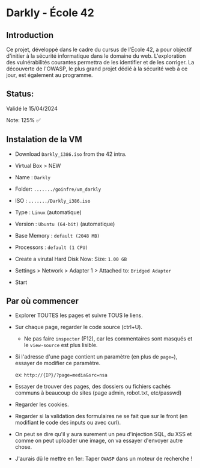 # Darkly - École 42

## Introduction

Ce projet, développé dans le cadre du cursus de l'École 42, a pour objectif d'initier à la sécurité informatique dans le domaine du web. L'exploration des vulnérabilités courantes permettra de les identifier et de les corriger. La découverte de l'OWASP, le plus grand projet dédié à la sécurité web à ce jour, est également au programme.

## Status:

Validé le 15/04/2024

Note: 125% ✅

## Instalation de la VM

- Download `Darkly_i386.iso` from the 42 intra.
- Virtual Box > NEW
- Name : `Darkly`
- Folder: `......./goinfre/vm_darkly`
- ISO : `......./Darkly_i386.iso`
- Type : `Linux` (automatique)
- Version : `Ubuntu (64-bit)` (automatique)
- Base Memory : `default (2048 MB)`
- Processors : `default (1 CPU)`
- Create a virutal Hard Disk Now: Size: `1.00 GB`

- Settings > Network > Adapter 1 > Attached to: `Bridged Adapter`
- Start

## Par où commencer

- Explorer TOUTES les pages et suivre TOUS le liens.

- Sur chaque page, regarder le code source (ctrl+U).

  - Ne pas faire `inspecter` (F12), car les commentaires sont masqués et le `view-source` est plus lisible.

- Si l'adresse d'une page contient un paramètre (en plus de `page=`), essayer de modifier ce paramètre.

  ex: `http://{IP}/?page=media&src=nsa`

- Essayer de trouver des pages, des dossiers ou fichiers cachés communs à beaucoup de sites (page admin, robot.txt, etc/passwd)

- Regarder les cookies.

- Regarder si la validation des formulaires ne se fait que sur le front (en modifiant le code des inputs ou avec curl).

- On peut se dire qu'il y aura surement un peu d'injection SQL, du XSS et comme on peut uploader une image, on va essayer d'envoyer autre chose.

- J'aurais dû le mettre en 1er: Taper `OWASP` dans un moteur de recherche !
